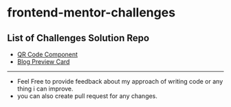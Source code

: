 # frontend-mentor-challenges


## List of Challenges Solution Repo

- [QR Code Component](https://github.com/iamhimesh07/frontend-mentor-challenges/tree/main/qr-code-component)
- [Blog Preview Card](https://github.com/iamhimesh07/frontend-mentor-challenges/tree/main/blog-preview-card)


---
- Feel Free to provide feedback about my approach of writing code or any thing i can improve.
- you can also create pull request for any changes.